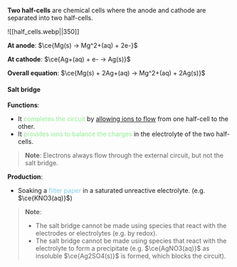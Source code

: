 **Two half-cells** are chemical cells where the anode and cathode are separated into two half-cells.

![[half_cells.webp||350]]

**At anode**:
$\ce{Mg(s) -> Mg^2+(aq) + 2e-}$

**At cathode**:
$\ce{Ag+(aq) + e- -> Ag(s)}$

**Overall equation**:
$\ce{Mg(s) + 2Ag+(aq) → Mg^2+(aq) + 2Ag(s)}$

#### Salt bridge
**Functions**:
- It <span style="color: lightgreen">completes the circuit</span> by <u>allowing ions to flow</u> from one half-cell to the other.
- It <span style="color: lightgreen">provides ions to balance the charges</span> in the electrolyte of the two half-cells.

> **Note**:
> Electrons always flow through the external circuit, but not the salt bridge.

**Production**:
- Soaking a <span style="color: skyblue">filter paper</span> in a saturated unreactive electrolyte.
  (e.g. $\ce{KNO3(aq)}$)

> **Note**:
> - The salt bridge cannot be made using species that react with the electrodes or electrolytes (e.g. by redox).
> - The salt bridge cannot be made using species that react with the electrolyte to form a precipitate (e.g. $\ce{AgNO3(aq)}$ as insoluble $\ce{Ag2SO4(s)}$ is formed, which blocks the circuit).